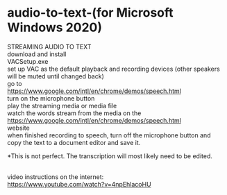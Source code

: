 # audio-to-text-(for Microsoft Windows 2020)
STREAMING AUDIO TO TEXT<br>
download and install<br>
VACSetup.exe<br>
set up VAC as the default playback and recording devices (other speakers will be muted until changed back)<br>
go to <br>
https://www.google.com/intl/en/chrome/demos/speech.html<br>
turn on the microphone button<br>
play the streaming media or media file<br>
watch the words stream from the media on the <br>
https://www.google.com/intl/en/chrome/demos/speech.html<br>
website<br>
when finished recording to speech, turn off the microphone button and copy the text to a document editor and save it.<br>

*This is not perfect. The transcription will most likely need to be edited.<br><br>



video instructions on the internet:<br>
https://www.youtube.com/watch?v=4npEhlacoHU

